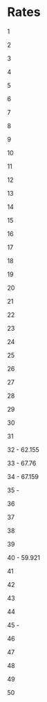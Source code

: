 # Rates

1

2

3

4

5

6

7

8

9

10

11

12

13

14

15

16

17

18

19

20

21

22

23

24

25

26

27

28

29

30

31

32 - 62.155

33 - 67.76

34 - 67.159

35 -

36

37

38

39

40 - 59.921

41

42

43

44

45 - 

46

47

48

49

50
